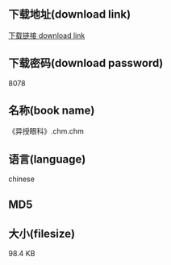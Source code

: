 ## 下载地址(download link)
[下载链接 download link](https://tutu365.netlify.app/?s=%E3%80%8A%E5%BC%82%E6%8E%88%E7%9C%BC%E7%A7%91%E3%80%8B.chm)

## 下载密码(download password)
8078

## 名称(book name)
《异授眼科》.chm.chm

## 语言(language)
chinese

## MD5


## 大小(filesize)
98.4 KB
